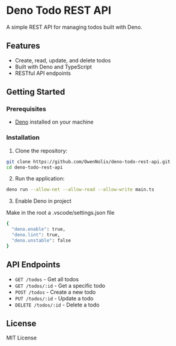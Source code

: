 # Deno Todo REST API

A simple REST API for managing todos built with Deno.

## Features

- Create, read, update, and delete todos
- Built with Deno and TypeScript
- RESTful API endpoints

## Getting Started

### Prerequisites

- [Deno](https://deno.land/) installed on your machine

### Installation

1. Clone the repository:
```bash
git clone https://github.com/OwenNolis/deno-todo-rest-api.git
cd deno-todo-rest-api
```

2. Run the application:
```bash
deno run --allow-net --allow-read --allow-write main.ts
```

3. Enable Deno in project

Make in the root a .vscode/settings.json file
```bash
{
  "deno.enable": true,
  "deno.lint": true,
  "deno.unstable": false
}
```

## API Endpoints

- `GET /todos` - Get all todos
- `GET /todos/:id` - Get a specific todo
- `POST /todos` - Create a new todo
- `PUT /todos/:id` - Update a todo
- `DELETE /todos/:id` - Delete a todo

## License

MIT License
